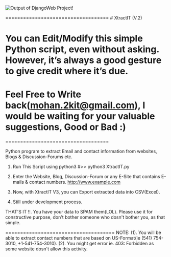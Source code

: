 ![Output of DjangoWeb Project!](https://github.com/itsmanu4u/DjangoWeb/blob/master/XtractIT.png)

===================================
	# XtractIT (V.2)

# You can Edit/Modify this simple Python script, even without asking. However, it’s always a good gesture to give credit where it’s due.

# Feel Free to Write back(mohan.2kit@gmail.com), I would be waiting for your valuable suggestions, Good or Bad :)

===================================

Python program to extract Email and contact information from websites, Blogs &amp; Discussion-Forums etc.

1. Run This Script using python3
#>> python3 XtractIT.py

2. Enter the Website, Blog, Discussion-Forum or any E-Site that contains E-mails & contact numbers.
http://www.example.com

3. Now, with XtractIT V3, you can Export extracted data into CSV(Excel).

4. Still under development process.

THAT'S IT !!.  You have your data to SPAM them(LOL). Please use it for constructive purpose, don't bother someone who dosn't bother you, as that simple.

=====================================
NOTE: 
(1). You will be able to extract contact numbers that are based on US-Format(ie (541) 754-3010, +1-541-754-3010).
(2). You might get error ie. 403: Forbidden as some website dosn't allow this activity.


